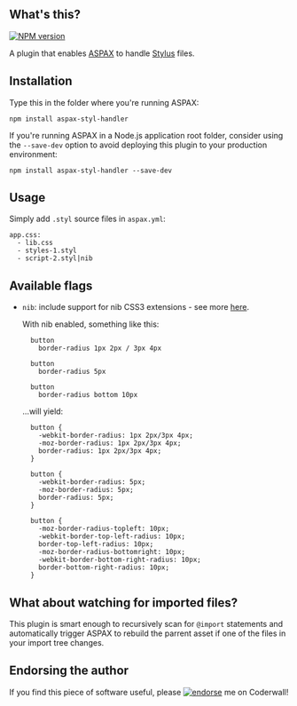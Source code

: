 ## What's this?
[![NPM version](https://badge.fury.io/js/aspax-styl-handler.png)](http://badge.fury.io/js/aspax-styl-handler)

A plugin that enables [ASPAX](http://aspax.github.io) to handle [Stylus](http://learnboost.github.io/stylus) files.

## Installation
Type this in the folder where you're running ASPAX:

    npm install aspax-styl-handler

If you're running ASPAX in a Node.js application root folder, consider using the `--save-dev` option to avoid deploying this plugin to your production environment:

    npm install aspax-styl-handler --save-dev

## Usage
Simply add `.styl` source files in `aspax.yml`:

    app.css:
      - lib.css
      - styles-1.styl
      - script-2.styl|nib

## Available flags

- `nib`: include support for nib CSS3 extensions - see more [here](http://visionmedia.github.io/nib).

  With nib enabled, something like this:

        button
          border-radius 1px 2px / 3px 4px

        button
          border-radius 5px

        button
          border-radius bottom 10px

  ...will yield:

        button {
          -webkit-border-radius: 1px 2px/3px 4px;
          -moz-border-radius: 1px 2px/3px 4px;
          border-radius: 1px 2px/3px 4px;
        }

        button {
          -webkit-border-radius: 5px;
          -moz-border-radius: 5px;
          border-radius: 5px;
        }

        button {
          -moz-border-radius-topleft: 10px;
          -webkit-border-top-left-radius: 10px;
          border-top-left-radius: 10px;
          -moz-border-radius-bottomright: 10px;
          -webkit-border-bottom-right-radius: 10px;
          border-bottom-right-radius: 10px;
        }

## What about watching for imported files?
This plugin is smart enough to recursively scan for `@import` statements and automatically trigger ASPAX to rebuild the parrent asset if one of the files in your import tree changes.

## Endorsing the author
If you find this piece of software useful, please [![endorse](https://api.coderwall.com/icflorescu/endorsecount.png)](https://coderwall.com/icflorescu) me on Coderwall!
